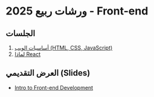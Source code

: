 # ورشات ربيع 2025 - Front-end

## الجلسات

1. [أساسيات الويب (HTML, CSS, JavaScript)](./1st-session)
1. [لماذا React](./2nd-session)

## العرض التقديمي (Slides)

- [Intro to Front-end Development](https://docs.google.com/presentation/d/1Xqp9CIH3nv3firRlU-0WkWtxh83UXlIJIhaCVbzPIgU/edit?usp=sharing)
